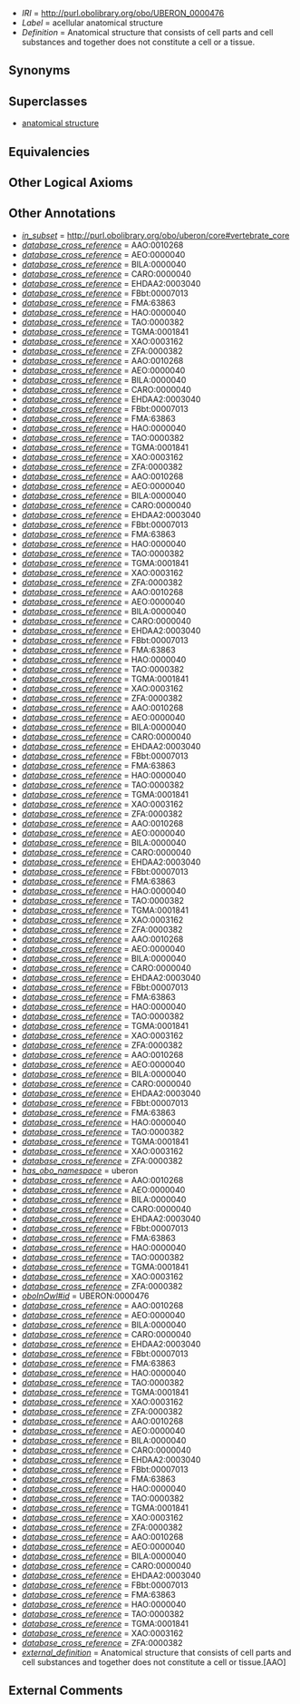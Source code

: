 * *IRI* = http://purl.obolibrary.org/obo/UBERON_0000476
 * *Label* = acellular anatomical structure
 * *Definition* = Anatomical structure that consists of cell parts and cell substances and together does not constitute a cell or a tissue.

## Synonyms


## Superclasses

 * [anatomical structure](../../UBERON/61/UBERON_0000061.md)

## Equivalencies


## Other Logical Axioms


## Other Annotations

 * *[in_subset](../../et/oboInOwl#inSubset.md)* = http://purl.obolibrary.org/obo/uberon/core#vertebrate_core
 * *[database_cross_reference](../../ef/oboInOwl#hasDbXref.md)* = AAO:0010268
 * *[database_cross_reference](../../ef/oboInOwl#hasDbXref.md)* = AEO:0000040
 * *[database_cross_reference](../../ef/oboInOwl#hasDbXref.md)* = BILA:0000040
 * *[database_cross_reference](../../ef/oboInOwl#hasDbXref.md)* = CARO:0000040
 * *[database_cross_reference](../../ef/oboInOwl#hasDbXref.md)* = EHDAA2:0003040
 * *[database_cross_reference](../../ef/oboInOwl#hasDbXref.md)* = FBbt:00007013
 * *[database_cross_reference](../../ef/oboInOwl#hasDbXref.md)* = FMA:63863
 * *[database_cross_reference](../../ef/oboInOwl#hasDbXref.md)* = HAO:0000040
 * *[database_cross_reference](../../ef/oboInOwl#hasDbXref.md)* = TAO:0000382
 * *[database_cross_reference](../../ef/oboInOwl#hasDbXref.md)* = TGMA:0001841
 * *[database_cross_reference](../../ef/oboInOwl#hasDbXref.md)* = XAO:0003162
 * *[database_cross_reference](../../ef/oboInOwl#hasDbXref.md)* = ZFA:0000382
 * *[database_cross_reference](../../ef/oboInOwl#hasDbXref.md)* = AAO:0010268
 * *[database_cross_reference](../../ef/oboInOwl#hasDbXref.md)* = AEO:0000040
 * *[database_cross_reference](../../ef/oboInOwl#hasDbXref.md)* = BILA:0000040
 * *[database_cross_reference](../../ef/oboInOwl#hasDbXref.md)* = CARO:0000040
 * *[database_cross_reference](../../ef/oboInOwl#hasDbXref.md)* = EHDAA2:0003040
 * *[database_cross_reference](../../ef/oboInOwl#hasDbXref.md)* = FBbt:00007013
 * *[database_cross_reference](../../ef/oboInOwl#hasDbXref.md)* = FMA:63863
 * *[database_cross_reference](../../ef/oboInOwl#hasDbXref.md)* = HAO:0000040
 * *[database_cross_reference](../../ef/oboInOwl#hasDbXref.md)* = TAO:0000382
 * *[database_cross_reference](../../ef/oboInOwl#hasDbXref.md)* = TGMA:0001841
 * *[database_cross_reference](../../ef/oboInOwl#hasDbXref.md)* = XAO:0003162
 * *[database_cross_reference](../../ef/oboInOwl#hasDbXref.md)* = ZFA:0000382
 * *[database_cross_reference](../../ef/oboInOwl#hasDbXref.md)* = AAO:0010268
 * *[database_cross_reference](../../ef/oboInOwl#hasDbXref.md)* = AEO:0000040
 * *[database_cross_reference](../../ef/oboInOwl#hasDbXref.md)* = BILA:0000040
 * *[database_cross_reference](../../ef/oboInOwl#hasDbXref.md)* = CARO:0000040
 * *[database_cross_reference](../../ef/oboInOwl#hasDbXref.md)* = EHDAA2:0003040
 * *[database_cross_reference](../../ef/oboInOwl#hasDbXref.md)* = FBbt:00007013
 * *[database_cross_reference](../../ef/oboInOwl#hasDbXref.md)* = FMA:63863
 * *[database_cross_reference](../../ef/oboInOwl#hasDbXref.md)* = HAO:0000040
 * *[database_cross_reference](../../ef/oboInOwl#hasDbXref.md)* = TAO:0000382
 * *[database_cross_reference](../../ef/oboInOwl#hasDbXref.md)* = TGMA:0001841
 * *[database_cross_reference](../../ef/oboInOwl#hasDbXref.md)* = XAO:0003162
 * *[database_cross_reference](../../ef/oboInOwl#hasDbXref.md)* = ZFA:0000382
 * *[database_cross_reference](../../ef/oboInOwl#hasDbXref.md)* = AAO:0010268
 * *[database_cross_reference](../../ef/oboInOwl#hasDbXref.md)* = AEO:0000040
 * *[database_cross_reference](../../ef/oboInOwl#hasDbXref.md)* = BILA:0000040
 * *[database_cross_reference](../../ef/oboInOwl#hasDbXref.md)* = CARO:0000040
 * *[database_cross_reference](../../ef/oboInOwl#hasDbXref.md)* = EHDAA2:0003040
 * *[database_cross_reference](../../ef/oboInOwl#hasDbXref.md)* = FBbt:00007013
 * *[database_cross_reference](../../ef/oboInOwl#hasDbXref.md)* = FMA:63863
 * *[database_cross_reference](../../ef/oboInOwl#hasDbXref.md)* = HAO:0000040
 * *[database_cross_reference](../../ef/oboInOwl#hasDbXref.md)* = TAO:0000382
 * *[database_cross_reference](../../ef/oboInOwl#hasDbXref.md)* = TGMA:0001841
 * *[database_cross_reference](../../ef/oboInOwl#hasDbXref.md)* = XAO:0003162
 * *[database_cross_reference](../../ef/oboInOwl#hasDbXref.md)* = ZFA:0000382
 * *[database_cross_reference](../../ef/oboInOwl#hasDbXref.md)* = AAO:0010268
 * *[database_cross_reference](../../ef/oboInOwl#hasDbXref.md)* = AEO:0000040
 * *[database_cross_reference](../../ef/oboInOwl#hasDbXref.md)* = BILA:0000040
 * *[database_cross_reference](../../ef/oboInOwl#hasDbXref.md)* = CARO:0000040
 * *[database_cross_reference](../../ef/oboInOwl#hasDbXref.md)* = EHDAA2:0003040
 * *[database_cross_reference](../../ef/oboInOwl#hasDbXref.md)* = FBbt:00007013
 * *[database_cross_reference](../../ef/oboInOwl#hasDbXref.md)* = FMA:63863
 * *[database_cross_reference](../../ef/oboInOwl#hasDbXref.md)* = HAO:0000040
 * *[database_cross_reference](../../ef/oboInOwl#hasDbXref.md)* = TAO:0000382
 * *[database_cross_reference](../../ef/oboInOwl#hasDbXref.md)* = TGMA:0001841
 * *[database_cross_reference](../../ef/oboInOwl#hasDbXref.md)* = XAO:0003162
 * *[database_cross_reference](../../ef/oboInOwl#hasDbXref.md)* = ZFA:0000382
 * *[database_cross_reference](../../ef/oboInOwl#hasDbXref.md)* = AAO:0010268
 * *[database_cross_reference](../../ef/oboInOwl#hasDbXref.md)* = AEO:0000040
 * *[database_cross_reference](../../ef/oboInOwl#hasDbXref.md)* = BILA:0000040
 * *[database_cross_reference](../../ef/oboInOwl#hasDbXref.md)* = CARO:0000040
 * *[database_cross_reference](../../ef/oboInOwl#hasDbXref.md)* = EHDAA2:0003040
 * *[database_cross_reference](../../ef/oboInOwl#hasDbXref.md)* = FBbt:00007013
 * *[database_cross_reference](../../ef/oboInOwl#hasDbXref.md)* = FMA:63863
 * *[database_cross_reference](../../ef/oboInOwl#hasDbXref.md)* = HAO:0000040
 * *[database_cross_reference](../../ef/oboInOwl#hasDbXref.md)* = TAO:0000382
 * *[database_cross_reference](../../ef/oboInOwl#hasDbXref.md)* = TGMA:0001841
 * *[database_cross_reference](../../ef/oboInOwl#hasDbXref.md)* = XAO:0003162
 * *[database_cross_reference](../../ef/oboInOwl#hasDbXref.md)* = ZFA:0000382
 * *[database_cross_reference](../../ef/oboInOwl#hasDbXref.md)* = AAO:0010268
 * *[database_cross_reference](../../ef/oboInOwl#hasDbXref.md)* = AEO:0000040
 * *[database_cross_reference](../../ef/oboInOwl#hasDbXref.md)* = BILA:0000040
 * *[database_cross_reference](../../ef/oboInOwl#hasDbXref.md)* = CARO:0000040
 * *[database_cross_reference](../../ef/oboInOwl#hasDbXref.md)* = EHDAA2:0003040
 * *[database_cross_reference](../../ef/oboInOwl#hasDbXref.md)* = FBbt:00007013
 * *[database_cross_reference](../../ef/oboInOwl#hasDbXref.md)* = FMA:63863
 * *[database_cross_reference](../../ef/oboInOwl#hasDbXref.md)* = HAO:0000040
 * *[database_cross_reference](../../ef/oboInOwl#hasDbXref.md)* = TAO:0000382
 * *[database_cross_reference](../../ef/oboInOwl#hasDbXref.md)* = TGMA:0001841
 * *[database_cross_reference](../../ef/oboInOwl#hasDbXref.md)* = XAO:0003162
 * *[database_cross_reference](../../ef/oboInOwl#hasDbXref.md)* = ZFA:0000382
 * *[database_cross_reference](../../ef/oboInOwl#hasDbXref.md)* = AAO:0010268
 * *[database_cross_reference](../../ef/oboInOwl#hasDbXref.md)* = AEO:0000040
 * *[database_cross_reference](../../ef/oboInOwl#hasDbXref.md)* = BILA:0000040
 * *[database_cross_reference](../../ef/oboInOwl#hasDbXref.md)* = CARO:0000040
 * *[database_cross_reference](../../ef/oboInOwl#hasDbXref.md)* = EHDAA2:0003040
 * *[database_cross_reference](../../ef/oboInOwl#hasDbXref.md)* = FBbt:00007013
 * *[database_cross_reference](../../ef/oboInOwl#hasDbXref.md)* = FMA:63863
 * *[database_cross_reference](../../ef/oboInOwl#hasDbXref.md)* = HAO:0000040
 * *[database_cross_reference](../../ef/oboInOwl#hasDbXref.md)* = TAO:0000382
 * *[database_cross_reference](../../ef/oboInOwl#hasDbXref.md)* = TGMA:0001841
 * *[database_cross_reference](../../ef/oboInOwl#hasDbXref.md)* = XAO:0003162
 * *[database_cross_reference](../../ef/oboInOwl#hasDbXref.md)* = ZFA:0000382
 * *[has_obo_namespace](../../ce/oboInOwl#hasOBONamespace.md)* = uberon
 * *[database_cross_reference](../../ef/oboInOwl#hasDbXref.md)* = AAO:0010268
 * *[database_cross_reference](../../ef/oboInOwl#hasDbXref.md)* = AEO:0000040
 * *[database_cross_reference](../../ef/oboInOwl#hasDbXref.md)* = BILA:0000040
 * *[database_cross_reference](../../ef/oboInOwl#hasDbXref.md)* = CARO:0000040
 * *[database_cross_reference](../../ef/oboInOwl#hasDbXref.md)* = EHDAA2:0003040
 * *[database_cross_reference](../../ef/oboInOwl#hasDbXref.md)* = FBbt:00007013
 * *[database_cross_reference](../../ef/oboInOwl#hasDbXref.md)* = FMA:63863
 * *[database_cross_reference](../../ef/oboInOwl#hasDbXref.md)* = HAO:0000040
 * *[database_cross_reference](../../ef/oboInOwl#hasDbXref.md)* = TAO:0000382
 * *[database_cross_reference](../../ef/oboInOwl#hasDbXref.md)* = TGMA:0001841
 * *[database_cross_reference](../../ef/oboInOwl#hasDbXref.md)* = XAO:0003162
 * *[database_cross_reference](../../ef/oboInOwl#hasDbXref.md)* = ZFA:0000382
 * *[oboInOwl#id](../../id/oboInOwl#id.md)* = UBERON:0000476
 * *[database_cross_reference](../../ef/oboInOwl#hasDbXref.md)* = AAO:0010268
 * *[database_cross_reference](../../ef/oboInOwl#hasDbXref.md)* = AEO:0000040
 * *[database_cross_reference](../../ef/oboInOwl#hasDbXref.md)* = BILA:0000040
 * *[database_cross_reference](../../ef/oboInOwl#hasDbXref.md)* = CARO:0000040
 * *[database_cross_reference](../../ef/oboInOwl#hasDbXref.md)* = EHDAA2:0003040
 * *[database_cross_reference](../../ef/oboInOwl#hasDbXref.md)* = FBbt:00007013
 * *[database_cross_reference](../../ef/oboInOwl#hasDbXref.md)* = FMA:63863
 * *[database_cross_reference](../../ef/oboInOwl#hasDbXref.md)* = HAO:0000040
 * *[database_cross_reference](../../ef/oboInOwl#hasDbXref.md)* = TAO:0000382
 * *[database_cross_reference](../../ef/oboInOwl#hasDbXref.md)* = TGMA:0001841
 * *[database_cross_reference](../../ef/oboInOwl#hasDbXref.md)* = XAO:0003162
 * *[database_cross_reference](../../ef/oboInOwl#hasDbXref.md)* = ZFA:0000382
 * *[database_cross_reference](../../ef/oboInOwl#hasDbXref.md)* = AAO:0010268
 * *[database_cross_reference](../../ef/oboInOwl#hasDbXref.md)* = AEO:0000040
 * *[database_cross_reference](../../ef/oboInOwl#hasDbXref.md)* = BILA:0000040
 * *[database_cross_reference](../../ef/oboInOwl#hasDbXref.md)* = CARO:0000040
 * *[database_cross_reference](../../ef/oboInOwl#hasDbXref.md)* = EHDAA2:0003040
 * *[database_cross_reference](../../ef/oboInOwl#hasDbXref.md)* = FBbt:00007013
 * *[database_cross_reference](../../ef/oboInOwl#hasDbXref.md)* = FMA:63863
 * *[database_cross_reference](../../ef/oboInOwl#hasDbXref.md)* = HAO:0000040
 * *[database_cross_reference](../../ef/oboInOwl#hasDbXref.md)* = TAO:0000382
 * *[database_cross_reference](../../ef/oboInOwl#hasDbXref.md)* = TGMA:0001841
 * *[database_cross_reference](../../ef/oboInOwl#hasDbXref.md)* = XAO:0003162
 * *[database_cross_reference](../../ef/oboInOwl#hasDbXref.md)* = ZFA:0000382
 * *[database_cross_reference](../../ef/oboInOwl#hasDbXref.md)* = AAO:0010268
 * *[database_cross_reference](../../ef/oboInOwl#hasDbXref.md)* = AEO:0000040
 * *[database_cross_reference](../../ef/oboInOwl#hasDbXref.md)* = BILA:0000040
 * *[database_cross_reference](../../ef/oboInOwl#hasDbXref.md)* = CARO:0000040
 * *[database_cross_reference](../../ef/oboInOwl#hasDbXref.md)* = EHDAA2:0003040
 * *[database_cross_reference](../../ef/oboInOwl#hasDbXref.md)* = FBbt:00007013
 * *[database_cross_reference](../../ef/oboInOwl#hasDbXref.md)* = FMA:63863
 * *[database_cross_reference](../../ef/oboInOwl#hasDbXref.md)* = HAO:0000040
 * *[database_cross_reference](../../ef/oboInOwl#hasDbXref.md)* = TAO:0000382
 * *[database_cross_reference](../../ef/oboInOwl#hasDbXref.md)* = TGMA:0001841
 * *[database_cross_reference](../../ef/oboInOwl#hasDbXref.md)* = XAO:0003162
 * *[database_cross_reference](../../ef/oboInOwl#hasDbXref.md)* = ZFA:0000382
 * *[external_definition](../../UBPROP/01/UBPROP_0000001.md)* = Anatomical structure that consists of cell parts and cell substances and together does not constitute a cell or tissue.[AAO]

## External Comments

